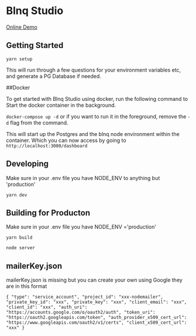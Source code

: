 # Blnq Studio

[Online Demo](https://studio.blnq.io)

## Getting Started

`yarn setup`

This will run through a few questions for your environment variables etc, and generate a PG Database if needed.

##Docker

To get started with Blnq Studio using docker, run the following command to Start the docker container in the background.

`docker-compose up -d` or if you want to run it in the foreground, remove the `-d` flag from the command.

This will start up the Postgres and the blnq node environment within the container. Which you can now access by going to `http://localhost:3000/dashboard`

## Developing

Make sure in your .env file you have NODE_ENV to anything but 'production'

`yarn dev`

## Building for Producton

Make sure in your .env file you have NODE_ENV ='production'

`yarn build`

`node server`

## mailerKey.json

mailerKey.json is missing but you can create your own using Google they are in this format

`{ "type": "service_account", "project_id": "xxx-nodemailer", "private_key_id": "xxx", "private_key": "xxx", "client_email": "xxx", "client_id": "xxx", "auth_uri": "https://accounts.google.com/o/oauth2/auth", "token_uri": "https://oauth2.googleapis.com/token", "auth_provider_x509_cert_url": "https://www.googleapis.com/oauth2/v1/certs", "client_x509_cert_url": "xxx" }`
